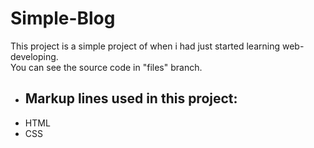 # Simple-Blog
  This project is a simple project of when i had just started learning web-developing. </br>
  You can see the source code in "files" branch. 
- ## Markup lines used in this project:
- HTML
- CSS
